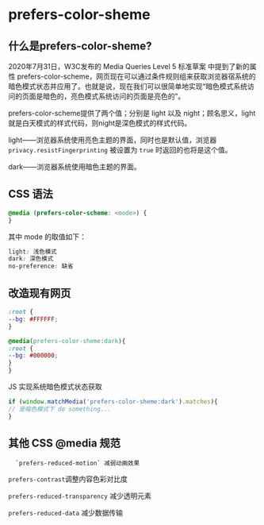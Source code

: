 # prefers-color-sheme

## 什么是prefers-color-sheme?

2020年7月31日，W3C发布的 Media Queries Level 5 标准草案 中提到了新的属性 prefers-color-scheme，网页现在可以通过条件规则组来获取浏览器宿系统的暗色模式状态并应用了。也就是说，现在我们可以很简单地实现“暗色模式系统访问的页面是暗色的，亮色模式系统访问的页面是亮色的”。

prefers-color-scheme提供了两个值；分别是 light 以及 night；顾名思义，light就是白天模式的样式代码，则night是深色模式的样式代码。

light——浏览器系统使用亮色主题的界面，同时也是默认值，浏览器 `privacy.resistFingerprinting` 被设置为 `true` 时返回的也将是这个值。

dark——浏览器系统使用暗色主题的界面。

## CSS 语法

```css
@media (prefers-color-scheme: <mode>) {
}
```

其中 mode 的取值如下：

```css
light: 浅色模式
dark: 深色模式
no-preference: 缺省
```

## 改造现有网页

```css
:root {
--bg: #FFFFFF;
}

@media(prefers-color-sheme:dark){
:root {
--bg: #000000;
}
}
```

JS 实现系统暗色模式状态获取

```jsx
if (window.matchMedia('prefers-color-sheme:dark').matches){
// 是暗色模式下 do something...
}
```

## 其他 CSS @media 规范

      `prefers-reduced-motion` 减弱动画效果

`prefers-contrast`调整内容色彩对比度

`prefers-reduced-transparency` 减少透明元素

`prefers-reduced-data` 减少数据传输